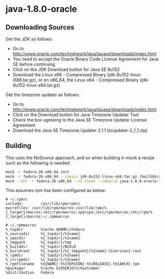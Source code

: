 java-1.8.0-oracle
=================

Downloading Sources
-------------------

Get the JDK as follows:

- Go to http://www.oracle.com/technetwork/java/javase/downloads/index.html
- You need to accept the Oracle Binary Code License Agreement for Java SE before continuing
- Click on the JDK Download button for Java SE 8u152
- Download the Linux x86 - Compressed Binary (jdk-8u152-linux-i586.tar.gz),
  or on x86_64, the Linux x64 - Compressed Binary (jdk-8u152-linux-x64.tar.gz)

Get the timezone updater as follows:

- Go to http://www.oracle.com/technetwork/java/javase/downloads/index.html
- Click on the Download button for Java Timezone Updater Tool
- Check the box agreeing to the Java SE Timezone Updater License Agreement
- Download the Java SE Timezone Updater 2.1.1 (tzupdater-2_1_1.zip)

Building
--------

This uses the NoSource approach, and so when building in mock a
recipe such as the following is needed:

```bash
mock -r fedora-26-x86_64 init
mock -r fedora-26-x86_64 --copyin jdk-8u152-linux-x64.tar.gz /builddir/build/SOURCES
mock --dnf -r fedora-26-x86_64 --no-clean --rebuild java-1.8.0-oracle-1.8.0.152-1.fc26.nosrc.rpm
```

This assumes rpm has been configured as below:

```
# ~/.rpmrc
include:        /usr/lib/rpm/rpmrc
macrofiles: /usr/lib/rpm/macros:/usr/lib/rpm/%{_target}/macros:/etc/rpm/macros.specspo:/etc/rpm/macros:/etc/rpm/%{_target}/macros:~/.rpmmacros
```

```
# ~/.rpmmacros
%_topdir        %(echo $HOME)/Fedora
%_sourcedir     %{_topdir}/%{name}
%_specdir       %{_topdir}/%{name}
%_tmppath       %{_topdir}/tmp
%_builddir      %{_topdir}/BUILD
%_buildroot     %{_topdir}/%{_tmppath}/%{name}-%{version}-root
%_rpmdir        %{_topdir}/%{name}
%_srcrpmdir     %{_topdir}/%{name}
%_rpmfilename   %%{NAME}-%%{VERSION}-%%{RELEASE}.%%{ARCH}.rpm
%packager       %(echo ${USER}@)%(hostname)
%distribution   Fedora
```
